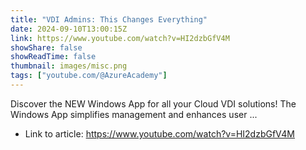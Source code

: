 ```yaml
---
title: "VDI Admins: This Changes Everything"
date: 2024-09-10T13:00:15Z
link: https://www.youtube.com/watch?v=HI2dzbGfV4M
showShare: false
showReadTime: false
thumbnail: images/misc.png
tags: ["youtube.com/@AzureAcademy"]
---
```

Discover the NEW Windows App for all your Cloud VDI solutions! The Windows App simplifies management and enhances user ...

- Link to article: https://www.youtube.com/watch?v=HI2dzbGfV4M